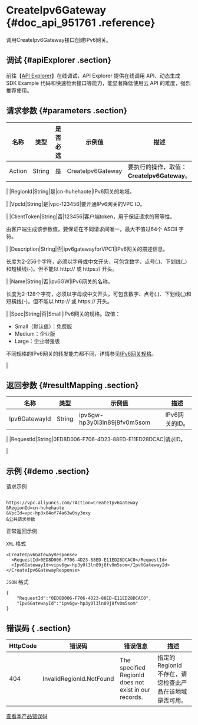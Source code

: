 # CreateIpv6Gateway {#doc_api_951761 .reference}

调用CreateIpv6Gateway接口创建IPv6网关。

## 调试 {#apiExplorer .section}

前往【[API Explorer](https://api.aliyun.com/#product=Vpc&api=CreateIpv6Gateway)】在线调试，API Explorer 提供在线调用 API、动态生成 SDK Example 代码和快速检索接口等能力，能显著降低使用云 API 的难度，强烈推荐使用。

## 请求参数 {#parameters .section}

|名称|类型|是否必选|示例值|描述|
|--|--|----|---|--|
|Action|String|是|CreateIpv6Gateway|要执行的操作，取值：**CreateIpv6Gateway**。

 |
|RegionId|String|是|cn-huhehaote|IPv6网关的地域。

 |
|VpcId|String|是|vpc-123456|要开通IPv6网关的VPC ID。

 |
|ClientToken|String|否|123456|客户端token，用于保证请求的幂等性。

 由客户端生成该参数值，要保证在不同请求间唯一，最大不值过64个 ASCII 字符。

 |
|Description|String|否|ipv6gatewayforVPC1|IPv6网关的描述信息。

 长度为2-256个字符，必须以字母或中文开头，可包含数字、点号\(.\)、下划线\(\_\)和短橫线\(-\)。但不能以 http:// 或 https:// 开头。

 |
|Name|String|否|ipv6GW|IPv6网关的名称。

 长度为2-128个字符，必须以字母或中文开头，可包含数字、点号\(.\)、下划线\(\_\)和短橫线\(-\)。但不能以 http:// 或 https:// 开头。

 |
|Spec|String|否|Small|IPv6网关的规格。取值：

 -   Small（默认值）：免费版
-   Medium：企业版
-   Large：企业增强版

 不同规格的IPv6网关的转发能力都不同，详情参见[IPv6网关规格](~~98926~~)。

 |

## 返回参数 {#resultMapping .section}

|名称|类型|示例值|描述|
|--|--|---|--|
|Ipv6GatewayId|String|ipv6gw-hp3y0l3ln89j8fv0m5som|IPv6网关的ID。

 |
|RequestId|String|0ED8D006-F706-4D23-88ED-E11ED28DCAC|请求ID。

 |

## 示例 {#demo .section}

请求示例

``` {#request_demo}

https://vpc.aliyuncs.com/?Action=CreateIpv6Gateway
&RegionId=cn-huhehaote
&VpcId=vpc-hp3x04of74a63w0sy3exy
&公共请求参数

```

正常返回示例

`XML` 格式

``` {#xml_return_success_demo}
<CreateIpv6GatewayResponse>
  <RequestId>0ED8D006-F706-4D23-88ED-E11ED28DCAC0</RequestId>
  <Ipv6GatewayId>vipv6gw-hp3y0l3ln89j8fv0m5som</Ipv6GatewayId>
</CreateIpv6GatewayResponse>

```

`JSON` 格式

``` {#json_return_success_demo}
{
	"RequestId":"0ED8D006-F706-4D23-88ED-E11ED28DCAC0",
	"Ipv6GatewayId":"ipv6gw-hp3y0l3ln89j8fv0m5som"
}
```

## 错误码 { .section}

|HttpCode|错误码|错误信息|描述|
|--------|---|----|--|
|404|InvalidRegionId.NotFound|The specified RegionId does not exist in our records.|指定的 RegionId 不存在，请您检查此产品在该地域是否可用。|

[查看本产品错误码](https://error-center.aliyun.com/status/product/Vpc)

